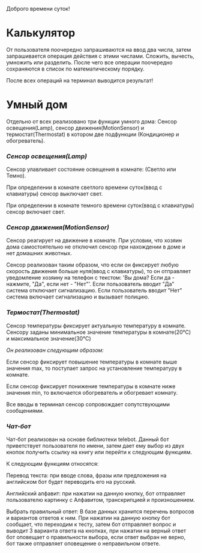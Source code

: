 Доброго времени суток!

# Калькулятор

От пользователя поочередно запрашиваются на ввод два числа,
затем запрашивается операция действия с этими числами. Сложить,
вычесть, умножить или разделить. После чего все операции поочередно
сохраняются в список по математическому порядку. 

После всех операций на терминал выводится результат!

# Умный дом

Отдельно от всех реализовано три функции умного дома: 
Сенсор освещения(Lamp), сенсор движения(MotionSensor) 
и термостат(Thermostat) в котором две подфункции (Кондиционер и обогреватель).

### *Сенсор освещения(Lamp)*

Сенсор улавливает состояние освещения в комнате: (Светло или Темно).

При определении в комнате светлого времени суток(ввод с клавиатуры) 
сенсор выключает свет.

При определении в комнате темного времени суток(ввод с клавиатуры) 
сенсор включает свет.

### *Сенсор движения(MotionSensor)*

Сенсор реагирует на движение в комнате. При условии, что хозяин дома 
самостоятельно не отключил сенсор при нахождении в доме и нет домашних
животных. 

Сенсор реализован таким образом, что если он фиксирует любую скорость движения
больше нуля(ввод с клавиатуры), то он отправляет уведомление хозяину 
на телефон с текстом: 'Вы дома? Если да - нажмите, "Да", если нет - "Нет"'.
Если пользователь вводит "Да" система отключает сигнализацию.
Если пользователь вводит "Нет" система включает сигнализацию и вызывает полицию.

### *Термостат(Thermostat)*

Сенсор температуры фиксирует актуальную температуру в комнате.
Сенсору заданы минимальное значение температуры в комнате(20°C) и
максимальное значение(30°C) 

*Он реализован следующим образом:*

Если сенсор фиксирует повышение температуры в комнате выше значения max, 
то поступает запрос на установление температуру в комнате.

Если сенсор фиксирует понижение температуры в комнате ниже значения min, 
то включается обогреватель и обогревает комнату.

Все вводы в терминал сенсор сопровождает сопутствующими сообщениями.

### *Чат-бот*

Чат-бот реализован на основе библиотеки telebot.
Данный бот приветствует пользователя по имени, затем дает ему выбор из
двух кнопок получить ссылку на книгу или перейти к следующим функциям.

К следующим функциям относятся: 

Перевод текста: при вводе слова, фразы или предложения на английском 
бот будет переводить его на русский.

Английский алфавит: при нажатии на данную кнопку, бот отправляет 
пользователю картинку с Алфавитом, транскрипцией и произношением.

Выбрать правильный ответ: В базе данных хранится перечень вопросов и
вариантов ответов к ним. При нажатии на данную кнопку бот сообщает, что
переходим к тесту, затем бот отправляет вопрос и выводит 3 варианта ответа
на кнопках, при нажатии на верный ответ бот оповещает о правильности выбора,
если ответ выбран не верно, бот также отправляет оповещение о неправильном ответе.



